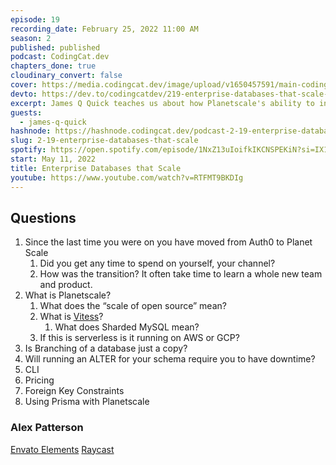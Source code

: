 ```yaml
---
episode: 19
recording_date: February 25, 2022 11:00 AM
season: 2
published: published
podcast: CodingCat.dev
chapters_done: true
cloudinary_convert: false
cover: https://media.codingcat.dev/image/upload/v1650457591/main-codingcatdev-photo/planetscale_enterprise_data_that_scales.jpg
devto: https://dev.to/codingcatdev/219-enterprise-databases-that-scale-5036
excerpt: James Q Quick teaches us about how Planetscale's ability to infinitely scale SQL horizontally at the push of a button.
guests:
  - james-q-quick
hashnode: https://hashnode.codingcat.dev/podcast-2-19-enterprise-databases-that-scale
slug: 2-19-enterprise-databases-that-scale
spotify: https://open.spotify.com/episode/1NxZ13uIoifkIKCNSPEKiN?si=IX11vRQ1Tx6u3FYZxxatCg
start: May 11, 2022
title: Enterprise Databases that Scale
youtube: https://www.youtube.com/watch?v=RTFMT9BKDIg
---
```


## Questions

1. Since the last time you were on you have moved from Auth0 to Planet Scale
   1. Did you get any time to spend on yourself, your channel?
   2. How was the transition? It often take time to learn a whole new team and product.
2. What is Planetscale?
   1. What does the “scale of open source” mean?
   2. What is [Vitess](https://vitess.io/)?
      1. What does Sharded MySQL mean?
   3. If this is serverless is it running on AWS or GCP?
3. Is Branching of a database just a copy?
4. Will running an ALTER for your schema require you to have downtime?
5. CLI
6. Pricing
7. Foreign Key Constraints
8. Using Prisma with Planetscale

### Alex Patterson

[Envato Elements](https://elements.envato.com/)
[Raycast](https://ray.so/)
